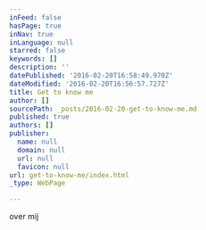 ```yaml
---
inFeed: false
hasPage: true
inNav: true
inLanguage: null
starred: false
keywords: []
description: ''
datePublished: '2016-02-20T16:58:49.970Z'
dateModified: '2016-02-20T16:56:57.727Z'
title: Get to know me
author: []
sourcePath: _posts/2016-02-20-get-to-know-me.md
published: true
authors: []
publisher:
  name: null
  domain: null
  url: null
  favicon: null
url: get-to-know-me/index.html
_type: WebPage

---
```

over mij